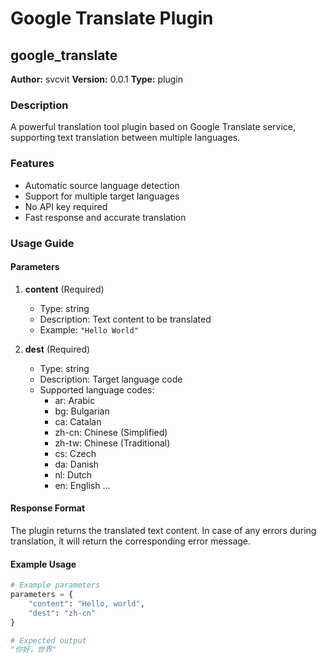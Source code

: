 # Google Translate Plugin

## google_translate

**Author:** svcvit
**Version:** 0.0.1
**Type:** plugin

### Description

A powerful translation tool plugin based on Google Translate service, supporting text translation between multiple languages.

### Features

- Automatic source language detection
- Support for multiple target languages
- No API key required
- Fast response and accurate translation

### Usage Guide

#### Parameters

1. **content** (Required)
   - Type: string
   - Description: Text content to be translated
   - Example: `"Hello World"`

2. **dest** (Required)
   - Type: string
   - Description: Target language code
   - Supported language codes:
     - ar: Arabic
     - bg: Bulgarian
     - ca: Catalan
     - zh-cn: Chinese (Simplified)
     - zh-tw: Chinese (Traditional)
     - cs: Czech
     - da: Danish
     - nl: Dutch
     - en: English
     ...

#### Response Format

The plugin returns the translated text content. In case of any errors during translation, it will return the corresponding error message.

#### Example Usage

```python
# Example parameters
parameters = {
    "content": "Hello, world",
    "dest": "zh-cn"
}

# Expected output
"你好，世界"